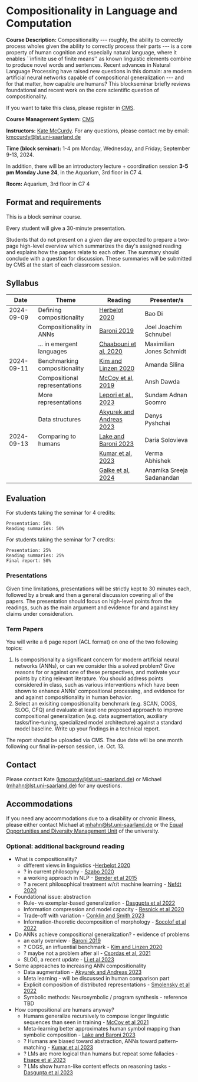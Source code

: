 # Compositionality in Language and Computation 

**Course Description:** Compositionality --- roughly, the ability to correctly process wholes given the ability to correctly process their parts --- is a core property of human cognition and especially natural language, where it enables ``infinite use of finite means'' as known linguistic elements combine to produce novel words and sentences. Recent advances in Natural Language Processing have raised new questions in this domain: are modern artificial neural networks capable of compositional generalization --- and for that matter, how capable are humans? This blockseminar briefly reviews foundational and recent work on the core scientific question of compositionality.

If you want to take this class, please register in [CMS](https://cms.sic.saarland/composition_24/).

**Course Management System:** [CMS](https://cms.sic.saarland/composition_24/) 

**Instructors:** [Kate McCurdy](https://kmccurdy.github.io/). For any questions, please contact me by email: [kmccurdy@lst.uni-saarland.de](mailto:kmccurdy@lst.uni-saarland.de)

**Time (block seminar):** 1-4 pm Monday, Wednesday, and Friday; September 9-13, 2024.

In addition, there will be an introductory lecture + coordination session **3-5 pm Monday June 24**, in the Aquarium, 3rd floor in C7 4.

**Room:** Aquarium, 3rd floor in C7 4


## Format and requirements

This is a block seminar course.

Every student will give a 30-minute presentation.

Students that do not present on a given day are expected to prepare a two-page high-level overview which summarizes the day's assigned reading and explains how the papers relate to each other. The summary should conclude with a question for discussion. These summaries will be submitted by CMS at the start of each classroom session.


## Syllabus

| Date          | Theme |  Reading               | Presenter/s  |
| ------------- | ------------------- | ------------------- | --------------------- | 
|  2024-09-09 | Defining compositionality  | [Herbelot 2020](https://thegradient.pub/how-to-stop-worrying-about-compositionality-2)   | Bao Di  |  
|    | Compositionality in ANNs| [Baroni 2019](https://royalsocietypublishing.org/doi/full/10.1098/rstb.2019.0307) | Joel Joachim Schnubel |  
|    | ... in emergent languages | [Chaabouni et al, 2020](https://arxiv.org/abs/2004.09124)  | Maximilian Jones Schmidt |  
| 2024-09-11 | Benchmarking compositionality | [Kim and Linzen 2020](https://aclanthology.org/2020.emnlp-main.731) | Amanda Silina |  
|    | Compositional representations | [McCoy et al, 2019](https://openreview.net/forum?id=BJx0sjC5FX) | Ansh Dawda | 
|    | More representations | [Lepori et al., 2023](https://proceedings.neurips.cc/paper_files/paper/2023/hash/85069585133c4c168c865e65d72e9775-Abstract-Conference.html) | Sundam Adnan Soomro |  
|    | Data structures | [Akyurek and Andreas 2023](https://aclanthology.org/2023.acl-long.38/) | Denys Pyshchai |   
|  2024-09-13  | Comparing to humans |[Lake and Baroni 2023](https://www.nature.com/articles/s41586-023-06668-3) | Daria Solovieva |  
|    |  | [Kumar et al, 2023](https://journals.plos.org/ploscompbiol/article?id=10.1371/journal.pcbi.1011316) | Verma Abhishek |  
|    |  | [Galke et al, 2024](https://arxiv.org/abs/2302.12239) | Anamika Sreeja Sadanandan |  


## Evaluation


For students taking the seminar for 4 credits:

    Presentation: 50%
    Reading summaries: 50%

For students taking the seminar for 7 credits:

    Presentation: 25%
    Reading summaries: 25%
    Final report: 50%


### Presentations

Given time limitations, presentations will be strictly kept to 30 minutes each, followed by a break and then a general discussion covering all of the papers. The presentation should focus on high-level points from the readings, such as the main argument and evidence for and against key claims under consideration.


### Term Papers

You will write a 6 page report (ACL format) on one of the two following topics:

  1. Is compositionality a significant concern for modern artificial neural networks (ANNs), or can we consider this a solved problem? Give reasons for or against one of these perspectives, and motivate your points by citing relevant literature. You should address points considered in class, such as various interventions which have been shown to enhance ANNs' compositional processing, and evidence for and against compositionality in human behavior. 
  2. Select an exisiting compositionality benchmark (e.g. SCAN, COGS, SLOG, CFQ) and evaluate at least one proposed approach to improve compositional generalization (e.g. data augmentation, auxiliary tasks/fine-tuning, specialized model architecture) against a standard model baseline. Write up your findings in a technical report.

The report should be uploaded via CMS. The due date will be one month following our final in-person session, i.e. Oct. 13.

## Contact

Please contact Kate (kmccurdy@lst.uni-saarland.de) or Michael (mhahn@lst.uni-saarland.de) for any questions.

## Accommodations

If you need any accommodations due to a disability or chronic illness, please either contact Michael at mhahn@lst.uni-saarland.de or the [Equal Opportunities and Diversity Management Unit](https://www.uni-saarland.de/en/administration/diversity.html) of the university.



### Optional: additional background reading 

- What is compositionality?
  - different views in linguistics -[Herbelot 2020](https://thegradient.pub/how-to-stop-worrying-about-compositionality-2)
  - ? in current philosophy - [Szabo 2020](https://plato.stanford.edu/entries/compositionality/)
  - a working approach in NLP - [Bender et al 2015](https://aclanthology.org/W15-0128)
  - ? a recent philosophical treatment w/r/t machine learning - [Nefdt 2020](https://doi.org/10.1007/s11023-020-09519-6)
- Foundational issue: abstraction
  - Rule- vs exemplar-based generalization - [Dasgupta et al 2022](https://proceedings.mlr.press/v162/dasgupta22b.html)
  - Information compression and model capacity - [Resnick et al 2020](https://www.ifaamas.org/Proceedings/aamas2020/pdfs/p1125.pdf)
  - Trade-off with variation - [Conklin and Smith 2023](https://openreview.net/pdf?id=-Yzz6vlX7V-)
  - Information-theoretic decomposition of morphology - [Socolof et al 2022](https://aclanthology.org/2022.coling-1.5.pdf)
- Do ANNs achieve compositional generalization? - evidence of problems
  - an early overview - [Baroni 2019](https://royalsocietypublishing.org/doi/full/10.1098/rstb.2019.0307)
  - ? COGS, an influential benchmark - [Kim and Linzen 2020](https://aclanthology.org/2020.emnlp-main.731)
  - ? maybe not a problem after all - [Csordas et al, 2021](https://aclanthology.org/2021.emnlp-main.49)
  - SLOG, a recent update - [Li et al 2023](https://aclanthology.org/2023.emnlp-main.194/)
- Some approaches to increasing ANN compositionality
  - Data augmentation - [Akyurek and Andreas 2023](https://aclanthology.org/2023.acl-long.38/)
  - Meta learning - will be discussed in human comparison part
  - Explicit composition of distributed representations - [Smolensky et al 2022](https://ojs.aaai.org/aimagazine/index.php/aimagazine/article/view/18599)
  - Symbolic methods: Neurosymbolic / program synthesis - reference TBD
- How compositional are humans anyway?
  - Humans generalize recursively to compose longer linguistic sequences than seen in training - [McCoy et al 2021](https://escholarship.org/uc/item/67z0195s)
  - Meta-learning better approximates human symbol mapping than symbolic composition - [Lake and Baroni 2023](https://www.nature.com/articles/s41586-023-06668-3)
  - ? Humans are biased toward abstraction, ANNs toward pattern-matching - [Kumar et al 2023](https://journals.plos.org/ploscompbiol/article?id=10.1371/journal.pcbi.1011316)
  - ? LMs are more logical than humans but repeat some fallacies - [Eisape et al 2023](https://arxiv.org/abs/2311.00445)
  - ? LMs show human-like content effects on reasoning tasks - [Dasgupta et al 2023](https://arxiv.org/abs/2207.07051)

  



